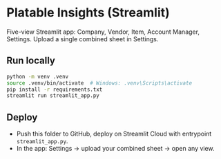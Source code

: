 # Platable Insights (Streamlit)

Five-view Streamlit app: Company, Vendor, Item, Account Manager, Settings. Upload a single combined sheet in Settings.

## Run locally
```bash
python -m venv .venv
source .venv/bin/activate  # Windows: .venv\Scripts\activate
pip install -r requirements.txt
streamlit run streamlit_app.py
```

## Deploy
- Push this folder to GitHub, deploy on Streamlit Cloud with entrypoint `streamlit_app.py`.
- In the app: Settings → upload your combined sheet → open any view.
